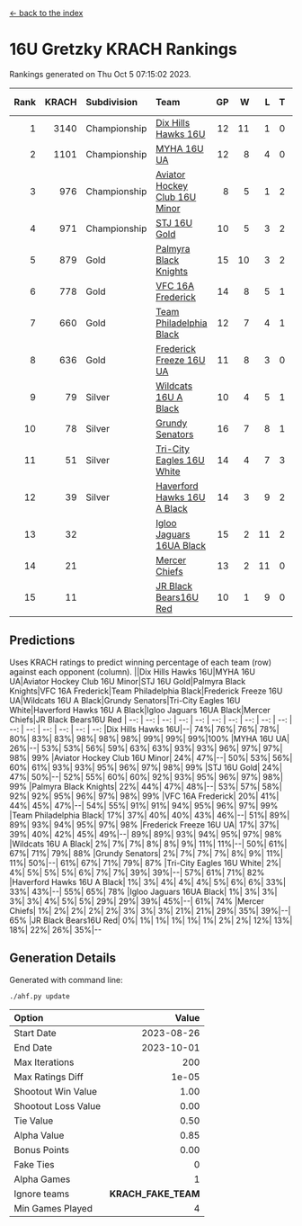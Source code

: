 [<- back to the index](readme.md)
# 16U Gretzky KRACH Rankings
Rankings generated on Thu Oct  5 07:15:02 2023.

Rank|KRACH|Subdivision|Team|GP|W|L|T|OTW|OTL|SoS|Exp Wins|Win Diff
---:|---:|:---|:---|---:|---:|---:|---:|---:|---:|---:|---:|---:
1|3140|Championship|[Dix Hills Hawks 16U](https://gamesheetstats.com/seasons/3659/teams/140688/schedule)|12|11|1|0|1|0|350|11.8|-0.0
2|1101|Championship|[MYHA 16U UA](https://gamesheetstats.com/seasons/3659/teams/140695/schedule)|12|8|4|0|2|1|728|8.8|-0.0
3|976|Championship|[Aviator Hockey Club 16U Minor](https://gamesheetstats.com/seasons/3659/teams/140687/schedule)|8|5|1|2|2|1|437|6.8|-0.0
4|971|Championship|[STJ 16U Gold](https://gamesheetstats.com/seasons/3659/teams/140697/schedule)|10|5|3|2|1|0|844|6.8|-0.0
5|879|Gold|[Palmyra Black Knights](https://gamesheetstats.com/seasons/3659/teams/140696/schedule)|15|10|3|2|2|0|431|11.8|-0.0
6|778|Gold|[VFC 16A Frederick](https://gamesheetstats.com/seasons/3659/teams/140700/schedule)|14|8|5|1|0|2|864|9.3|-0.0
7|660|Gold|[Team Philadelphia Black](https://gamesheetstats.com/seasons/3659/teams/140698/schedule)|12|7|4|1|1|1|709|8.3|-0.0
8|636|Gold|[Frederick Freeze 16U UA](https://gamesheetstats.com/seasons/3659/teams/140689/schedule)|11|8|3|0|0|0|353|8.8|-0.0
9|79|Silver|[Wildcats 16U A Black](https://gamesheetstats.com/seasons/3659/teams/140725/schedule)|10|4|5|1|0|0|505|5.4|0.0
10|78|Silver|[Grundy Senators](https://gamesheetstats.com/seasons/3659/teams/140690/schedule)|16|7|8|1|0|0|357|8.4|0.0
11|51|Silver|[Tri-City Eagles 16U White](https://gamesheetstats.com/seasons/3659/teams/140699/schedule)|14|4|7|3|0|1|249|6.4|0.0
12|39|Silver|[Haverford Hawks 16U A Black](https://gamesheetstats.com/seasons/3659/teams/140691/schedule)|14|3|9|2|0|1|502|4.9|0.0
13|32||[Igloo Jaguars 16UA Black](https://gamesheetstats.com/seasons/3659/teams/140692/schedule)|15|2|11|2|0|2|845|3.9|0.0
14|21||[Mercer Chiefs](https://gamesheetstats.com/seasons/3659/teams/140694/schedule)|13|2|11|0|0|0|837|2.9|0.0
15|11||[JR Black Bears16U Red](https://gamesheetstats.com/seasons/3659/teams/140693/schedule)|10|1|9|0|0|0|249|1.9|0.0

## Predictions
Uses KRACH ratings to predict winning percentage of each team (row) against each opponent (column).
||Dix Hills Hawks 16U|MYHA 16U UA|Aviator Hockey Club 16U Minor|STJ 16U Gold|Palmyra Black Knights|VFC 16A Frederick|Team Philadelphia Black|Frederick Freeze 16U UA|Wildcats 16U A Black|Grundy Senators|Tri-City Eagles 16U White|Haverford Hawks 16U A Black|Igloo Jaguars 16UA Black|Mercer Chiefs|JR Black Bears16U Red
| --: | --: | --: | --: | --: | --: | --: | --: | --: | --: | --: | --: | --: | --: | --: | --: 
|Dix Hills Hawks 16U|--| 74%| 76%| 76%| 78%| 80%| 83%| 83%| 98%| 98%| 98%| 99%| 99%| 99%|100%
|MYHA 16U UA| 26%|--| 53%| 53%| 56%| 59%| 63%| 63%| 93%| 93%| 96%| 97%| 97%| 98%| 99%
|Aviator Hockey Club 16U Minor| 24%| 47%|--| 50%| 53%| 56%| 60%| 61%| 93%| 93%| 95%| 96%| 97%| 98%| 99%
|STJ 16U Gold| 24%| 47%| 50%|--| 52%| 55%| 60%| 60%| 92%| 93%| 95%| 96%| 97%| 98%| 99%
|Palmyra Black Knights| 22%| 44%| 47%| 48%|--| 53%| 57%| 58%| 92%| 92%| 95%| 96%| 97%| 98%| 99%
|VFC 16A Frederick| 20%| 41%| 44%| 45%| 47%|--| 54%| 55%| 91%| 91%| 94%| 95%| 96%| 97%| 99%
|Team Philadelphia Black| 17%| 37%| 40%| 40%| 43%| 46%|--| 51%| 89%| 89%| 93%| 94%| 95%| 97%| 98%
|Frederick Freeze 16U UA| 17%| 37%| 39%| 40%| 42%| 45%| 49%|--| 89%| 89%| 93%| 94%| 95%| 97%| 98%
|Wildcats 16U A Black|  2%|  7%|  7%|  8%|  8%|  9%| 11%| 11%|--| 50%| 61%| 67%| 71%| 79%| 88%
|Grundy Senators|  2%|  7%|  7%|  7%|  8%|  9%| 11%| 11%| 50%|--| 61%| 67%| 71%| 79%| 87%
|Tri-City Eagles 16U White|  2%|  4%|  5%|  5%|  5%|  6%|  7%|  7%| 39%| 39%|--| 57%| 61%| 71%| 82%
|Haverford Hawks 16U A Black|  1%|  3%|  4%|  4%|  4%|  5%|  6%|  6%| 33%| 33%| 43%|--| 55%| 65%| 78%
|Igloo Jaguars 16UA Black|  1%|  3%|  3%|  3%|  3%|  4%|  5%|  5%| 29%| 29%| 39%| 45%|--| 61%| 74%
|Mercer Chiefs|  1%|  2%|  2%|  2%|  2%|  3%|  3%|  3%| 21%| 21%| 29%| 35%| 39%|--| 65%
|JR Black Bears16U Red|  0%|  1%|  1%|  1%|  1%|  1%|  2%|  2%| 12%| 13%| 18%| 22%| 26%| 35%|--

## Generation Details

Generated with command line:
```
./ahf.py update
```

| Option | Value |
| :----- | ----: |
| Start Date | 2023-08-26 |
| End Date | 2023-10-01 |
| Max Iterations | 200 |
| Max Ratings Diff | 1e-05 |
| Shootout Win Value | 1.00 |
| Shootout Loss Value | 0.00 |
| Tie Value | 0.50 |
| Alpha Value | 0.85 |
| Bonus Points | 0.00 |
| Fake Ties | 0 |
| Alpha Games | 1 |
| Ignore teams | __KRACH_FAKE_TEAM__ |
| Min Games Played | 4 |

